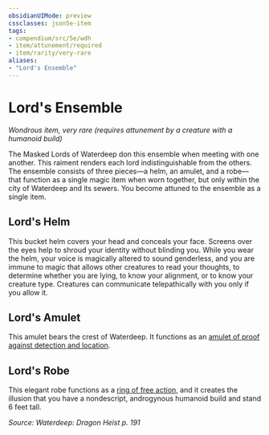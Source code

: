 ```yaml
---
obsidianUIMode: preview
cssclasses: json5e-item
tags:
- compendium/src/5e/wdh
- item/attunement/required
- item/rarity/very-rare
aliases: 
- "Lord's Ensemble"
---
```

# Lord's Ensemble
*Wondrous item, very rare (requires attunement by a creature with a humanoid build)*  


The Masked Lords of Waterdeep don this ensemble when meeting with one another. This raiment renders each lord indistinguishable from the others. The ensemble consists of three pieces—a helm, an amulet, and a robe—that function as a single magic item when worn together, but only within the city of Waterdeep and its sewers. You become attuned to the ensemble as a single item.

## Lord's Helm

This bucket helm covers your head and conceals your face. Screens over the eyes help to shroud your identity without blinding you. While you wear the helm, your voice is magically altered to sound genderless, and you are immune to magic that allows other creatures to read your thoughts, to determine whether you are lying, to know your alignment, or to know your creature type. Creatures can communicate telepathically with you only if you allow it.

## Lord's Amulet

This amulet bears the crest of Waterdeep. It functions as an [amulet of proof against detection and location](2-Mechanics/CLI/items/amulet-of-proof-against-detection-and-location.md).

## Lord's Robe

This elegant robe functions as a [ring of free action](2-Mechanics/CLI/items/ring-of-free-action.md), and it creates the illusion that you have a nondescript, androgynous humanoid build and stand 6 feet tall.

*Source: Waterdeep: Dragon Heist p. 191*